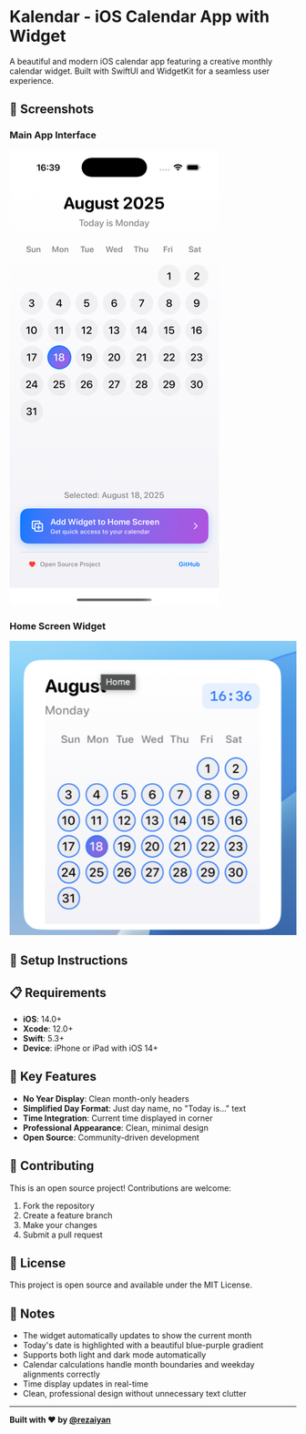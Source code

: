 # Kalendar - iOS Calendar App with Widget

A beautiful and modern iOS calendar app featuring a creative monthly calendar widget. Built with SwiftUI and WidgetKit for a seamless user experience.

## 📱 Screenshots

### Main App Interface
![Main App](screenshots/app.png)

### Home Screen Widget
![Widget](screenshots/widget.png)

## 🚀 Setup Instructions

## 📋 Requirements

- **iOS**: 14.0+
- **Xcode**: 12.0+
- **Swift**: 5.3+
- **Device**: iPhone or iPad with iOS 14+

## 🌟 Key Features

- **No Year Display**: Clean month-only headers
- **Simplified Day Format**: Just day name, no "Today is..." text
- **Time Integration**: Current time displayed in corner
- **Professional Appearance**: Clean, minimal design
- **Open Source**: Community-driven development

## 🤝 Contributing

This is an open source project! Contributions are welcome:

1. Fork the repository
2. Create a feature branch
3. Make your changes
4. Submit a pull request

## 📄 License

This project is open source and available under the MIT License.

## 🎉 Notes

- The widget automatically updates to show the current month
- Today's date is highlighted with a beautiful blue-purple gradient
- Supports both light and dark mode automatically
- Calendar calculations handle month boundaries and weekday alignments correctly
- Time display updates in real-time
- Clean, professional design without unnecessary text clutter

---

**Built with ❤️ by [@rezaiyan](https://github.com/rezaiyan)** 
